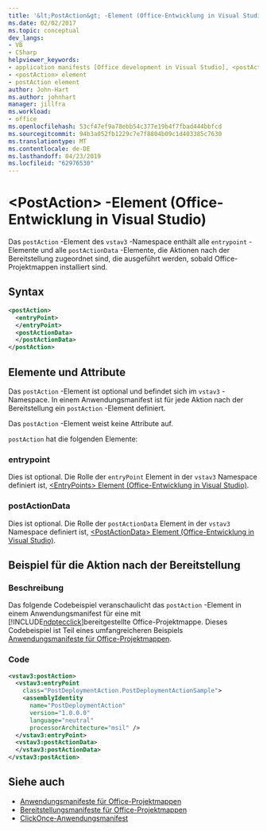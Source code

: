 ```yaml
---
title: '&lt;PostAction&gt; -Element (Office-Entwicklung in Visual Studio)'
ms.date: 02/02/2017
ms.topic: conceptual
dev_langs:
- VB
- CSharp
helpviewer_keywords:
- application manifests [Office development in Visual Studio], <postAction> element
- <postAction> element
- postAction element
author: John-Hart
ms.author: johnhart
manager: jillfra
ms.workload:
- office
ms.openlocfilehash: 53cf47ef9a78ebb54c377e19b4f7fbad444bbfcd
ms.sourcegitcommit: 94b3a052fb1229c7e7f8804b09c1d403385c7630
ms.translationtype: MT
ms.contentlocale: de-DE
ms.lasthandoff: 04/23/2019
ms.locfileid: "62976530"
---
```

# <a name="ltpostactiongt-element-office-development-in-visual-studio"></a>&lt;PostAction&gt; -Element (Office-Entwicklung in Visual Studio)
  Das `postAction` -Element des `vstav3` -Namespace enthält alle `entrypoint` -Elemente und alle `postActionData` -Elemente, die Aktionen nach der Bereitstellung zugeordnet sind, die ausgeführt werden, sobald Office-Projektmappen installiert sind.

## <a name="syntax"></a>Syntax

```xml
<postAction>
  <entryPoint>
  </entryPoint>
  <postActionData>
  </postActionData>
</postAction>
```

## <a name="elements-and-attributes"></a>Elemente und Attribute
 Das `postAction` -Element ist optional und befindet sich im `vstav3` -Namespace. In einem Anwendungsmanifest ist für jede Aktion nach der Bereitstellung ein `postAction` -Element definiert.

 Das `postAction` -Element weist keine Attribute auf.

 `postAction` hat die folgenden Elemente:

### <a name="entrypoint"></a>entrypoint
 Dies ist optional. Die Rolle der `entryPoint` Element in der `vstav3` Namespace definiert ist, [ &#60;EntryPoints&#62; Element &#40;Office-Entwicklung in Visual Studio&#41;](../vsto/entrypoints-element-office-development-in-visual-studio.md).

### <a name="postactiondata"></a>postActionData
 Dies ist optional. Die Rolle der `postActionData` Element in der `vstav3` Namespace definiert ist, [ &#60;PostActionData&#62; Element &#40;Office-Entwicklung in Visual Studio&#41;](../vsto/postactiondata-element-office-development-in-visual-studio.md).

## <a name="post-deployment-action-example"></a>Beispiel für die Aktion nach der Bereitstellung

### <a name="description"></a>Beschreibung
 Das folgende Codebeispiel veranschaulicht das `postAction` -Element in einem Anwendungsmanifest für eine mit [!INCLUDE[ndptecclick](../vsto/includes/ndptecclick-md.md)]bereitgestellte Office-Projektmappe. Dieses Codebeispiel ist Teil eines umfangreicheren Beispiels [Anwendungsmanifeste für Office-Projektmappen](../vsto/application-manifests-for-office-solutions.md).

### <a name="code"></a>Code

```xml
<vstav3:postAction>
  <vstav3:entryPoint
    class="PostDeploymentAction.PostDeploymentActionSample">
    <assemblyIdentity
      name="PostDeploymentAction"
      version="1.0.0.0"
      language="neutral"
      processorArchitecture="msil" />
  </vstav3:entryPoint>
  <vstav3:postActionData>
  </vstav3:postActionData>
</vstav3:postAction>
```

## <a name="see-also"></a>Siehe auch

- [Anwendungsmanifeste für Office-Projektmappen](../vsto/application-manifests-for-office-solutions.md)
- [Bereitstellungsmanifeste für Office-Projektmappen](../vsto/deployment-manifests-for-office-solutions.md)
- [ClickOnce-Anwendungsmanifest](../deployment/clickonce-application-manifest.md)
